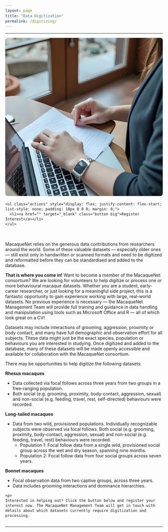 ```yaml
---
layout: page
title: "Data Digitization"
permalink: /digitizing/
---
```

***

<div style="display: flex; align-items: flex-start; gap: 20px; flex-wrap: wrap;">

  <div style="flex: 1; min-width: 250px;">
    <img src="/assets/images/dataentry.png" alt="Data Entry" style="max-width: 100%; height: auto; border-radius: 8px;">

    <ul class="actions" style="display: flex; justify-content: flex-start; list-style: none; padding: 10px 0 0 0; margin: 0;">
      <li><a href="" target="_blank" class="button big">Register Interest</a></li> 
    </ul>
  </div>

  <div style="flex: 2; min-width: 300px;">
    <p>
      MacaqueNet relies on the generous data contributions from researchers around the world. Some of these valuable datasets — especially older ones — still exist only in handwritten or scanned formats and need to be digitized and reformatted before they can be standardised and added to the database.
    </p>
    <p>
      <strong>That is where you come in!</strong> Want to become a member of the MacaqueNet consortium? We are looking for volunteers to help digitize or process one or more behavioural macaque datasets. 
      Whether you are a student, early-career researcher, or just looking for a meaningful side project, this is a fantastic opportunity to gain experience working with large, real-world datasets.
      No previous experience is necessary — the MacaqueNet Management Team will provide full training and guidance in data handling and manipulation using tools such as Microsoft Office and R — all of which look great on a CV! 
    </p>
    <p>
      Datasets may include interactions of grooming, aggression, proximity or body contact, and many have full demographic and observation effort for all subjects. These data might just be the exact species, population or behaviours you are interested in studying. 
      Once digitized and added to the database, many of these datasets will be made openly accessible and available for collaboration with the MacaqueNet consortium.
    </p> 
    <p>
      There may be opportunities to help digitize the following datasets:
    </p>
    
<p><strong>Rhesus macaques</strong></p>
<ul>
  <li>Data collected via focal follows across three years from two groups in a free-ranging population.</li>
  <li>Both social (e.g. grooming, proximity, body-contact, aggression, sexual) and non-social (e.g. feeding, travel, rest, self-directed) behaviours were recorded.</li>
</ul>

<p><strong>Long-tailed macaques</strong></p>
<ul>
  <li>
    Data from two wild, provisioned populations. Individually recognizable subjects were observed via focal follows. Both social (e.g. grooming, proximity, body-contact, aggression, sexual) and non-social (e.g. feeding, travel, rest) behaviours were recorded.
    <ul>
      <li>Population 1: Focal follow data from a single wild, provisioned social group across the wet and dry season, spanning nine months.</li>
      <li>Population 2: Focal follow data from four social groups across seven years.</li>
    </ul>
  </li>
</ul>

<p><strong>Bonnet macaques</strong></p>
<ul>
  <li>Focal observation data from two captive groups, across three years.</li>
  <li>Data includes grooming interactions and dominance hierarchies.</li>
</ul>

    <p> 
    Interested in helping out? Click the button below and register your interest now. The MacaqueNet Management Team will get in touch with details about which datasets currently require digitization and processing.
  </div>

</div>

***

  